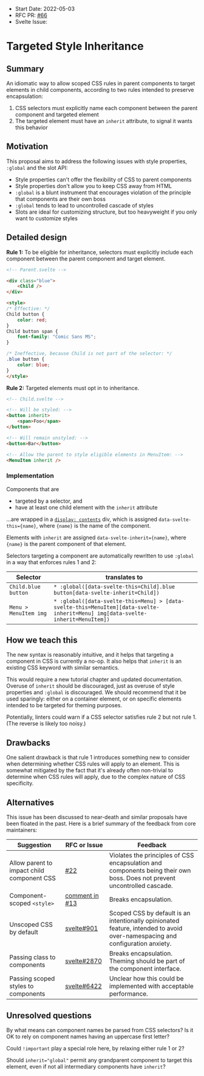 - Start Date: 2022-05-03
- RFC PR: [#66](https://github.com/sveltejs/rfcs/pull/66)
- Svelte Issue:

# Targeted Style Inheritance

## Summary

An idiomatic way to allow scoped CSS rules in parent components to target elements in child components, according to two rules intended to preserve encapsulation:

1. CSS selectors must explicitly name each component between the parent component and targeted element
2. The targeted element must have an `inherit` attribute, to signal it wants this behavior

## Motivation

This proposal aims to address the following issues with style properties, `:global` and the slot API:

- Style properties can't offer the flexibility of CSS to parent components
- Style properties don't allow you to keep CSS away from HTML
- `:global` is a blunt instrument that encourages violation of the principle that components are their own boss
- `:global` tends to lead to uncontrolled cascade of styles
- Slots are ideal for customizing structure, but too heavyweight if you only want to customize styles

## Detailed design

**Rule 1:** To be eligible for inheritance, selectors must explicitly include each component between the parent component and target element.

```html
<!-- Parent.svelte -->

<div class="blue">
    <Child />
</div>

<style>
/* Effective: */
Child button {
    color: red;
}
Child button span {
    font-family: "Comic Sans MS";
}

/* Ineffective, because Child is not part of the selector: */
.blue button {
    color: blue;
}
</style>
```

**Rule 2:** Targeted elements must opt in to inheritance.

```html
<!-- Child.svelte -->

<!-- Will be styled: -->
<button inherit>
    <span>Foo</span>
</button>

<!-- Will remain unstyled: -->
<button>Bar</button>

<!-- Allow the parent to style eligible elements in MenuItem: -->
<MenuItem inherit />
```

### Implementation

Components that are
- targeted by a selector, and
- have at least one child element with the `inherit` attribute

...are wrapped in a [`display: contents`](https://svelte.dev/repl/ea454b5d951141ce989bf9ce46767c71?version=3.14.0) div, which is assigned `data-svelte-this={name}`, where `{name}` is the name of the component.

Elements with `inherit` are assigned `data-svelte-inherit={name}`, where `{name}` is the parent component of that element.

Selectors targeting a component are automatically rewritten to use `:global` in a way that enforces rules 1 and 2:

| Selector | translates to |
| - | - |
| `Child.blue button` | `* :global([data-svelte-this=Child].blue button[data-svelte-inherit=Child])` |
| `Menu > MenuItem img` | `* :global([data-svelte-this=Menu] > [data-svelte-this=MenuItem][data-svelte-inherit=Menu] img[data-svelte-inherit=MenuItem])` |

## How we teach this

The new syntax is reasonably intuitive, and it helps that targeting a component in CSS is currently a no-op. It also helps that `inherit` is an existing CSS keyword with similar semantics.

This would require a new tutorial chapter and updated documentation. Overuse of `inherit` should be discouraged, just as overuse of style properties and `:global` is discouraged. We should recommend that it be used sparingly: either on a container element, or on specific elements intended to be targeted for theming purposes.

Potentially, linters could warn if a CSS selector satisfies rule 2 but not rule 1. (The reverse is likely too noisy.)

## Drawbacks

One salient drawback is that rule 1 introduces something new to consider when determining whether CSS rules will apply to an element. This is somewhat mitigated by the fact that it's already often non-trivial to determine when CSS rules will apply, due to the complex nature of CSS specificity.

## Alternatives

This issue has been discussed to near-death and similar proposals have been floated in the past. Here is a brief summary of the feedback from core maintainers:

| Suggestion | RFC or Issue | Feedback |
| ---------- | ---------- | -------- |
| Allow parent to impact child component CSS | [#22](https://github.com/sveltejs/rfcs/pull/22) | Violates the principles of CSS encapsulation and components being their own boss. Does not prevent uncontrolled cascade. |
| Component-scoped `<style>` | [comment in #13](https://github.com/sveltejs/rfcs/pull/13#issuecomment-553144981) | Breaks encapsulation. |
| Unscoped CSS by default | [svelte#901](https://github.com/sveltejs/svelte/issues/901) | Scoped CSS by default is an intentionally opinionated feature, intended to avoid over-namespacing and configuration anxiety. |
| Passing class to components | [svelte#2870](https://github.com/sveltejs/svelte/issues/2870) | Breaks encapsulation. Theming should be part of the component interface. |
| Passing scoped styles to components | [svelte#6422](https://github.com/sveltejs/svelte/issues/6422) | Unclear how this could be implemented with acceptable performance. |

## Unresolved questions

By what means can component names be parsed from CSS selectors? Is it OK to rely on component names having an uppercase first letter?

Could `!important` play a special role here, by relaxing either rule 1 or 2?

Should `inherit="global"` permit any grandparent component to target this element, even if not all intermediary components have `inherit`?
